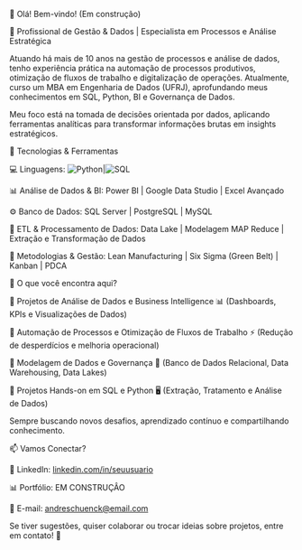 👋 Olá! Bem-vindo! (Em construção) 

🚀 Profissional de Gestão & Dados | Especialista em Processos e Análise Estratégica

Atuando há mais de 10 anos na gestão de processos e análise de dados, tenho experiência prática na automação de processos produtivos, otimização de fluxos de trabalho e digitalização de operações. Atualmente, curso um MBA em Engenharia de Dados (UFRJ), aprofundando meus conhecimentos em SQL, Python, BI e Governança de Dados.

Meu foco está na tomada de decisões orientada por dados, aplicando ferramentas analíticas para transformar informações brutas em insights estratégicos.

🔧 Tecnologias & Ferramentas

💻 Linguagens: ![Python](https://img.shields.io/badge/Python-3776AB?style=for-the-badge&logo=python&logoColor=white)|![SQL](https://img.shields.io/badge/SQL-CC2927?style=for-the-badge&logo=postgresql&logoColor=white)

📊 Análise de Dados & BI: Power BI | Google Data Studio | Excel Avançado

⚙️ Banco de Dados: SQL Server | PostgreSQL | MySQL

🔄 ETL & Processamento de Dados: Data Lake | Modelagem MAP Reduce | Extração e Transformação de Dados

📜 Metodologias & Gestão: Lean Manufacturing | Six Sigma (Green Belt) | Kanban | PDCA

📌 O que você encontra aqui?

🔹 Projetos de Análise de Dados e Business Intelligence 📊 (Dashboards, KPIs e Visualizações de Dados)

🔹 Automação de Processos e Otimização de Fluxos de Trabalho ⚡ (Redução de desperdícios e melhoria operacional)

🔹 Modelagem de Dados e Governança 🏢 (Banco de Dados Relacional, Data Warehousing, Data Lakes)

🔹 Projetos Hands-on em SQL e Python 🖥️ (Extração, Tratamento e Análise de Dados)

Sempre buscando novos desafios, aprendizado contínuo e compartilhando conhecimento.

📫 Vamos Conectar?

💼 LinkedIn: [linkedin.com/in/seuusuario](https://www.linkedin.com/in/andreschuenck/)

📊 Portfólio: EM CONSTRUÇÂO

📧 E-mail: andreschuenck@email.com

Se tiver sugestões, quiser colaborar ou trocar ideias sobre projetos, entre em contato! 🚀


<!--
**andreschuenck/andreschuenck** is a ✨ _special_ ✨ repository because its `README.md` (this file) appears on your GitHub profile.

Here are some ideas to get you started:

- 🔭 I’m currently working on ...
- 🌱 I’m currently learning ...
- 👯 I’m looking to collaborate on ...
- 🤔 I’m looking for help with ...
- 💬 Ask me about ...
- 📫 How to reach me: ...
- 😄 Pronouns: ...
- ⚡ Fun fact: ...
-->

